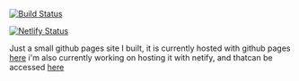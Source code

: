 [![Build Status](https://travis-ci.com/TheBozzz34/TheBozzz34.github.io.svg?branch=main)](https://travis-ci.com/TheBozzz34/TheBozzz34.github.io)

[![Netlify Status](https://api.netlify.com/api/v1/badges/6e9eb4ba-6c37-44fa-bfcb-fb4581ea02f9/deploy-status)](https://app.netlify.com/sites/objective-archimedes-ccd63a/deploys)

Just a small github pages site I built, it is currently hosted with github pages [here](http://home.wrathoftheteletubbies.live/) i'm also currently working on hosting it with netify, and thatcan be accessed [here](https://objective-archimedes-ccd63a.netlify.app/index.md)
